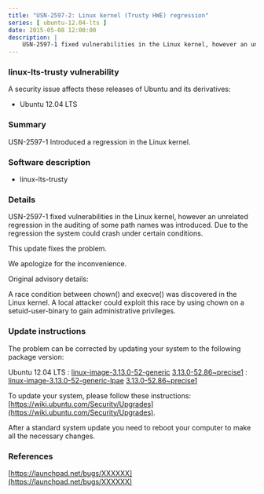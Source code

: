 ```yaml
---
title: "USN-2597-2: Linux kernel (Trusty HWE) regression"
series: [ ubuntu-12.04-lts ]
date: 2015-05-08 12:00:00
description: |
    USN-2597-1 fixed vulnerabilities in the Linux kernel, however an unrelated regression in the auditing of some path names was introduced. Due to the regression the system could crash under certain conditions.
--- 
```

 
### linux-lts-trusty vulnerability

A security issue affects these releases of Ubuntu and its derivatives:

* Ubuntu 12.04 LTS

### Summary

USN-2597-1 Introduced a regression in the Linux kernel. 

### Software description

* linux-lts-trusty 

### Details

USN-2597-1 fixed vulnerabilities in the Linux kernel, however an unrelated regression in the auditing of some path names was introduced. Due to the regression the system could crash under certain conditions.

This update fixes the problem.

We apologize for the inconvenience.

Original advisory details:

 A race condition between chown() and execve() was discovered in the Linux kernel. A local attacker could exploit this race by using chown on a setuid-user-binary to gain administrative privileges. 

### Update instructions

The problem can be corrected by updating your system to the following package version:

Ubuntu 12.04 LTS
 : [linux-image-3.13.0-52-generic](https://launchpad.net/ubuntu/+source/linux-lts-trusty) <span> [3.13.0-52.86~precise1](https://launchpad.net/ubuntu/+source/linux-lts-trusty/3.13.0-52.86~precise1) </span> 
 : [linux-image-3.13.0-52-generic-lpae](https://launchpad.net/ubuntu/+source/linux-lts-trusty) <span> [3.13.0-52.86~precise1](https://launchpad.net/ubuntu/+source/linux-lts-trusty/3.13.0-52.86~precise1) </span> 

To update your system, please follow these instructions: [https://wiki.ubuntu.com/Security/Upgrades](https://wiki.ubuntu.com/Security/Upgrades).

After a standard system update you need to reboot your computer to make all the necessary changes. 

### References

 [https://launchpad.net/bugs/XXXXXX](https://launchpad.net/bugs/XXXXXX)
 
